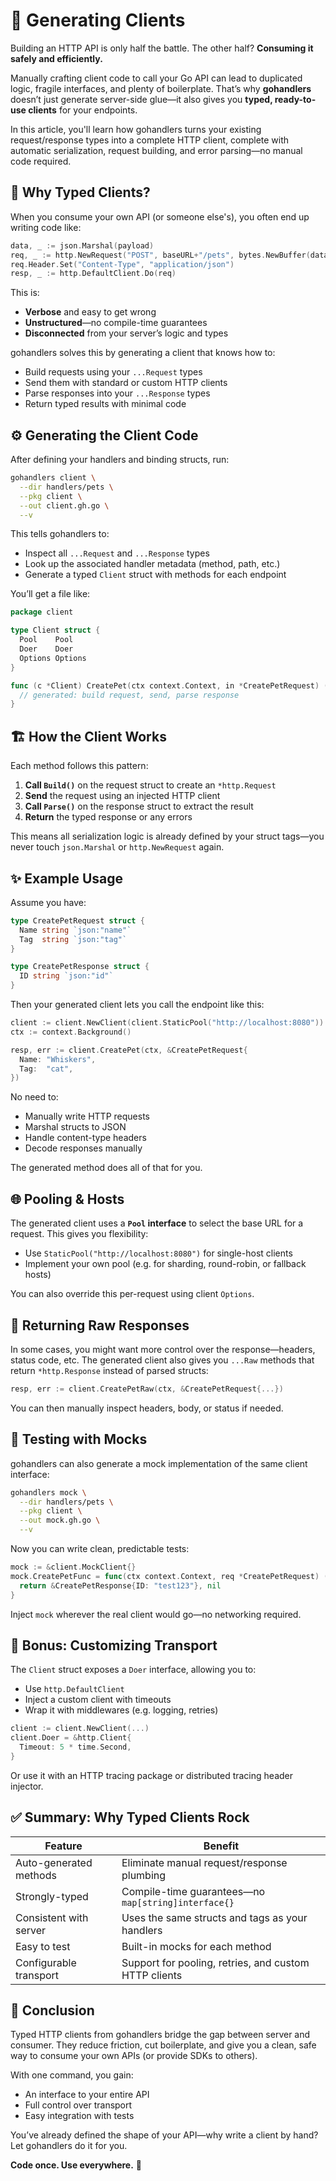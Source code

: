 # 🤙 Generating Clients

Building an HTTP API is only half the battle. The other half? **Consuming it safely and efficiently.**

Manually crafting client code to call your Go API can lead to duplicated logic, fragile interfaces, and plenty of boilerplate. That’s why **gohandlers** doesn’t just generate server-side glue—it also gives you **typed, ready-to-use clients** for your endpoints.

In this article, you'll learn how gohandlers turns your existing request/response types into a complete HTTP client, complete with automatic serialization, request building, and error parsing—no manual code required.

## 🧩 Why Typed Clients?

When you consume your own API (or someone else's), you often end up writing code like:

```go
data, _ := json.Marshal(payload)
req, _ := http.NewRequest("POST", baseURL+"/pets", bytes.NewBuffer(data))
req.Header.Set("Content-Type", "application/json")
resp, _ := http.DefaultClient.Do(req)
```

This is:

-   **Verbose** and easy to get wrong
-   **Unstructured**—no compile-time guarantees
-   **Disconnected** from your server’s logic and types

gohandlers solves this by generating a client that knows how to:

-   Build requests using your `...Request` types
-   Send them with standard or custom HTTP clients
-   Parse responses into your `...Response` types
-   Return typed results with minimal code

## ⚙️ Generating the Client Code

After defining your handlers and binding structs, run:

```bash
gohandlers client \
  --dir handlers/pets \
  --pkg client \
  --out client.gh.go \
  --v
```

This tells gohandlers to:

-   Inspect all `...Request` and `...Response` types
-   Look up the associated handler metadata (method, path, etc.)
-   Generate a typed `Client` struct with methods for each endpoint

You’ll get a file like:

```go
package client

type Client struct {
  Pool    Pool
  Doer    Doer
  Options Options
}

func (c *Client) CreatePet(ctx context.Context, in *CreatePetRequest) (*CreatePetResponse, error) {
  // generated: build request, send, parse response
}
```

## 🏗️ How the Client Works

Each method follows this pattern:

1. **Call `Build()`** on the request struct to create an `*http.Request`
2. **Send** the request using an injected HTTP client
3. **Call `Parse()`** on the response struct to extract the result
4. **Return** the typed response or any errors

This means all serialization logic is already defined by your struct tags—you never touch `json.Marshal` or `http.NewRequest` again.

## ✨ Example Usage

Assume you have:

```go
type CreatePetRequest struct {
  Name string `json:"name"`
  Tag  string `json:"tag"`
}

type CreatePetResponse struct {
  ID string `json:"id"`
}
```

Then your generated client lets you call the endpoint like this:

```go
client := client.NewClient(client.StaticPool("http://localhost:8080"))
ctx := context.Background()

resp, err := client.CreatePet(ctx, &CreatePetRequest{
  Name: "Whiskers",
  Tag:  "cat",
})
```

No need to:

-   Manually write HTTP requests
-   Marshal structs to JSON
-   Handle content-type headers
-   Decode responses manually

The generated method does all of that for you.

## 🌐 Pooling & Hosts

The generated client uses a **`Pool` interface** to select the base URL for a request. This gives you flexibility:

-   Use `StaticPool("http://localhost:8080")` for single-host clients
-   Implement your own pool (e.g. for sharding, round-robin, or fallback hosts)

You can also override this per-request using client `Options`.

## 🔁 Returning Raw Responses

In some cases, you might want more control over the response—headers, status code, etc. The generated client also gives you `...Raw` methods that return `*http.Response` instead of parsed structs:

```go
resp, err := client.CreatePetRaw(ctx, &CreatePetRequest{...})
```

You can then manually inspect headers, body, or status if needed.

## 🧪 Testing with Mocks

gohandlers can also generate a mock implementation of the same client interface:

```bash
gohandlers mock \
  --dir handlers/pets \
  --pkg client \
  --out mock.gh.go \
  --v
```

Now you can write clean, predictable tests:

```go
mock := &client.MockClient{}
mock.CreatePetFunc = func(ctx context.Context, req *CreatePetRequest) (*CreatePetResponse, error) {
  return &CreatePetResponse{ID: "test123"}, nil
}
```

Inject `mock` wherever the real client would go—no networking required.

## 🔐 Bonus: Customizing Transport

The `Client` struct exposes a `Doer` interface, allowing you to:

-   Use `http.DefaultClient`
-   Inject a custom client with timeouts
-   Wrap it with middlewares (e.g. logging, retries)

```go
client := client.NewClient(...)
client.Doer = &http.Client{
  Timeout: 5 * time.Second,
}
```

Or use it with an HTTP tracing package or distributed tracing header injector.

## ✅ Summary: Why Typed Clients Rock

| Feature                | Benefit                                               |
| ---------------------- | ----------------------------------------------------- |
| Auto-generated methods | Eliminate manual request/response plumbing            |
| Strongly-typed         | Compile-time guarantees—no `map[string]interface{}`   |
| Consistent with server | Uses the same structs and tags as your handlers       |
| Easy to test           | Built-in mocks for each method                        |
| Configurable transport | Support for pooling, retries, and custom HTTP clients |

## 🎯 Conclusion

Typed HTTP clients from gohandlers bridge the gap between server and consumer. They reduce friction, cut boilerplate, and give you a clean, safe way to consume your own APIs (or provide SDKs to others).

With one command, you gain:

-   An interface to your entire API
-   Full control over transport
-   Easy integration with tests

You’ve already defined the shape of your API—why write a client by hand? Let gohandlers do it for you.

**Code once. Use everywhere.** 🚀
